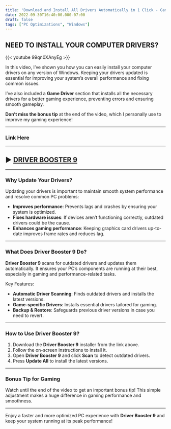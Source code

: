 ```yaml
---
title: 'Download and Install All Drivers Automatically in 1 Click - Gaming/Performance'
date: 2022-09-30T16:40:00.000-07:00
draft: false
tags: ["PC Optimizations", "Windows"]
---
```


## **NEED TO INSTALL YOUR COMPUTER DRIVERS?**

{{< youtube 99qn0XAnyEg >}}

In this video, I’ve shown you how you can easily install your computer drivers on any version of Windows. Keeping your drivers updated is essential for improving your system’s overall performance and fixing common issues. 

I’ve also included a **Game Driver** section that installs all the necessary drivers for a better gaming experience, preventing errors and ensuring smooth gameplay.

**Don’t miss the bonus tip** at the end of the video, which I personally use to improve my gaming experience!

---

### **Link Here**

---

## ▶ [DRIVER BOOSTER 9](https://www.mediafire.com/file/mnflya8p2uhkx6r/GB_DriverBooster.zip/file)

---

### Why Update Your Drivers?

Updating your drivers is important to maintain smooth system performance and resolve common PC problems:
- **Improves performance**: Prevents lags and crashes by ensuring your system is optimized.
- **Fixes hardware issues**: If devices aren’t functioning correctly, outdated drivers could be the cause.
- **Enhances gaming performance**: Keeping graphics card drivers up-to-date improves frame rates and reduces lag.

---

### What Does Driver Booster 9 Do?

**Driver Booster 9** scans for outdated drivers and updates them automatically. It ensures your PC’s components are running at their best, especially in gaming and performance-related tasks.

Key Features:
- **Automatic Driver Scanning**: Finds outdated drivers and installs the latest versions.
- **Game-specific Drivers**: Installs essential drivers tailored for gaming.
- **Backup & Restore**: Safeguards previous driver versions in case you need to revert.

---

### How to Use Driver Booster 9?

1. Download the **Driver Booster 9** installer from the link above.
2. Follow the on-screen instructions to install it.
3. Open **Driver Booster 9** and click **Scan** to detect outdated drivers.
4. Press **Update All** to install the latest versions.

---

### **Bonus Tip for Gaming**

Watch until the end of the video to get an important bonus tip! This simple adjustment makes a huge difference in gaming performance and smoothness.

---

Enjoy a faster and more optimized PC experience with **Driver Booster 9** and keep your system running at its peak performance!


